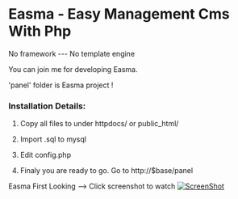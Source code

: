 # Easma - Easy Management Cms With Php

No framework --- No template engine

You can join me for developing Easma.

'panel' folder is Easma project !

### Installation Details: 

1. Copy all files to under httpdocs/ or public_html/

2. Import .sql to mysql

3. Edit config.php

4. Finaly you are ready to go. Go to http://$base/panel  


Easma First Looking --> Click screenshot to watch 
[![ScreenShot](http://i.ytimg.com/vi/j9leUZyi-_o/maxresdefault.jpg)](http://youtu.be/j9leUZyi-_o)

